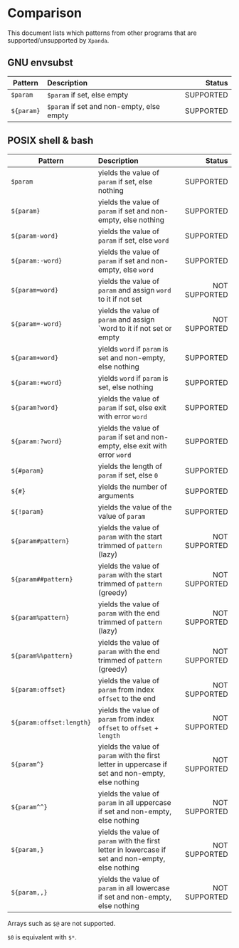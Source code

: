 # Comparison

This document lists which patterns from other programs that are supported/unsupported by `Xpanda`.

## GNU envsubst

| Pattern    | Description                                                |        Status |
|------------|:-----------------------------------------------------------|--------------:|
| `$param`   | `$param` if set, else empty                                |     SUPPORTED |
| `${param}` | `$param` if set and non-empty, else empty                  |     SUPPORTED |

## POSIX shell & bash

| Pattern                  | Description                                                                                       |        Status |
|--------------------------|:--------------------------------------------------------------------------------------------------|--------------:|
| `$param`                 | yields the value of `param` if set, else nothing                                                  |     SUPPORTED |
| `${param}`               | yields the value of `param` if set and non-empty, else nothing                                    |     SUPPORTED |
| `${param-word}`          | yields the value of `param` if set, else `word`                                                   |     SUPPORTED |
| `${param:-word}`         | yields the value of `param` if set and non-empty, else `word`                                     |     SUPPORTED |
| `${param=word}`          | yields the value of `param` and assign `word` to it if not set                                    | NOT SUPPORTED |
| `${param=-word}`         | yields the value of `param` and assign `word to it if not set or empty                            | NOT SUPPORTED |
| `${param+word}`          | yields `word` if `param` is set and non-empty, else nothing                                       |     SUPPORTED |
| `${param:+word}`         | yields `word` if `param` is set, else nothing                                                     |     SUPPORTED |
| `${param?word}`          | yields the value of `param` if set, else exit with error `word`                                   |     SUPPORTED |
| `${param:?word}`         | yields the value of `param` if set and non-empty, else exit with error `word`                     |     SUPPORTED |
| `${#param}`              | yields the length of `param` if set, else `0`                                                     |     SUPPORTED |
| `${#}`                   | yields the number of arguments                                                                    |     SUPPORTED |
| `${!param}`              | yields the value of the value of `param`                                                          |     SUPPORTED |
| `${param#pattern}`       | yields the value of `param` with the start trimmed of `pattern` (lazy)                            | NOT SUPPORTED |
| `${param##pattern}`      | yields the value of `param` with the start trimmed of `pattern` (greedy)                          | NOT SUPPORTED |
| `${param%pattern}`       | yields the value of `param` with the end trimmed of `pattern` (lazy)                              | NOT SUPPORTED |
| `${param%%pattern}`      | yields the value of `param` with the end trimmed of `pattern` (greedy)                            | NOT SUPPORTED |
| `${param:offset}`        | yields the value of `param` from index `offset` to the end                                        | NOT SUPPORTED |
| `${param:offset:length}` | yields the value of `param` from index `offset` to `offset` + `length`                            | NOT SUPPORTED |
| `${param^}`              | yields the value of `param` with the first letter in uppercase if set and non-empty, else nothing | NOT SUPPORTED |
| `${param^^}`             | yields the value of `param` in all uppercase if set and non-empty, else nothing                   | NOT SUPPORTED |
| `${param,}`              | yields the value of `param` with the first letter in lowercase if set and non-empty, else nothing | NOT SUPPORTED |
| `${param,,}`             | yields the value of `param` in all lowercase if set and non-empty, else nothing                   | NOT SUPPORTED |

Arrays such as `$@` are not supported.

`$0` is equivalent with `$*`.
